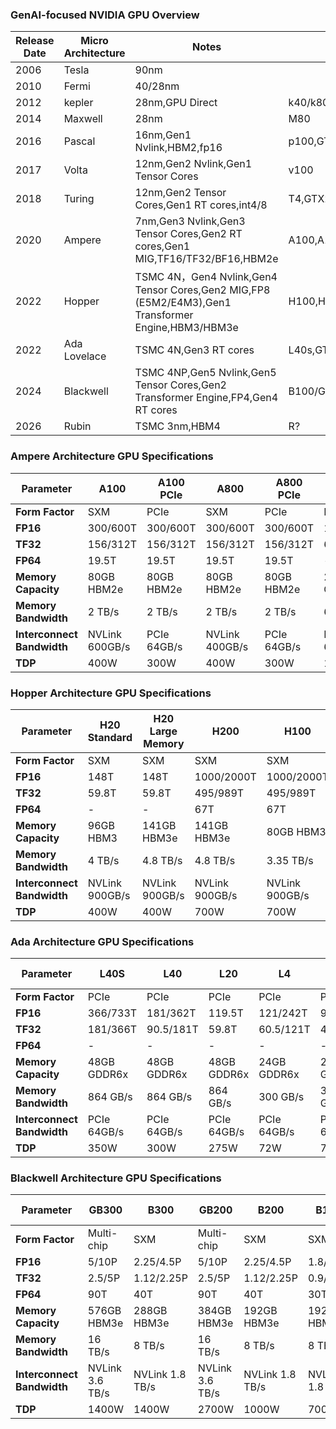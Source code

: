 ### GenAI-focused NVIDIA GPU Overview

| Release Date | Micro Architecture | Notes | Key Models|
|-------|---------|---------|---------|
| 2006 | Tesla | 90nm |  |
| 2010 | Fermi | 40/28nm |  |
| 2012 | kepler | 28nm,GPU Direct  | k40/k80 |
| 2014 | Maxwell | 28nm | M80 |
| 2016 | Pascal | 16nm,Gen1 Nvlink,HBM2,fp16 | p100,GTX1080ti |
| 2017 | Volta | 12nm,Gen2 Nvlink,Gen1 Tensor Cores| v100 |
| 2018 | Turing |12nm,Gen2 Tensor Cores,Gen1 RT cores,int4/8 | T4,GTX2090 |
| 2020 | Ampere |7nm,Gen3 Nvlink,Gen3 Tensor Cores,Gen2 RT cores,Gen1 MIG,TF16/TF32/BF16,HBM2e| A100,A10,GTX3090 |
| 2022 | Hopper|TSMC 4N，Gen4 Nvlink,Gen4 Tensor Cores,Gen2 MIG,FP8 (E5M2/E4M3),Gen1 Transformer Engine,HBM3/HBM3e | H100,H20 |
| 2022 | Ada Lovelace|TSMC 4N,Gen3 RT cores| L40s,GTX4090 |
| 2024 | Blackwell| TSMC 4NP,Gen5 Nvlink,Gen5 Tensor Cores,Gen2 Transformer Engine,FP4,Gen4 RT cores| B100/GH200/GB200,GTX5090 |
| 2026 | Rubin|TSMC 3nm,HBM4| R? |


### Ampere Architecture GPU Specifications

| Parameter | A100 | A100 PCIe | A800 | A800 PCIe | A10 | RTX 3090 |
|-----------|------|-----------|------|-----------|-----|----------|
| **Form Factor** | SXM | PCIe | SXM | PCIe | PCIe | PCIe |
| **FP16** | 300/600T | 300/600T | 300/600T | 300/600T | 125T/250T | 35.6T |
| **TF32** | 156/312T | 156/312T | 156/312T | 156/312T | 62.5T/125T | 17.8T |
| **FP64** | 19.5T | 19.5T | 19.5T | 19.5T | - | - |
| **Memory Capacity** | 80GB HBM2e | 80GB HBM2e | 80GB HBM2e | 80GB HBM2e | 24GB GDDR6 | 24GB GDDR6X |
| **Memory Bandwidth** | 2 TB/s | 2 TB/s | 2 TB/s | 2 TB/s | 600 GB/s | 936 GB/s |
| **Interconnect Bandwidth** | NVLink 600GB/s | PCIe 64GB/s | NVLink 400GB/s | PCIe 64GB/s | PCIe 64GB/s | PCIe 64GB/s |
| **TDP** | 400W | 300W | 400W | 300W | 150W | 350W |



### Hopper Architecture GPU Specifications

| Parameter | H20 Standard | H20 Large Memory | H200 | H100 | H100 PCIe | H800 | H800 PCIe |
|-----------|--------------|------------------|------|------|-----------|------|-----------|
| **Form Factor** | SXM | SXM | SXM | SXM | PCIe | SXM | PCIe |
| **FP16** | 148T | 148T | 1000/2000T | 1000/2000T | 800/1600T | 1000/2000T | 800/1600T |
| **TF32** | 59.8T | 59.8T | 495/989T | 495/989T | 378/756T | 495/989T | 378/756T |
| **FP64** | - | - | 67T | 67T | 51T | 1000T | 800T |
| **Memory Capacity** | 96GB HBM3 | 141GB HBM3e | 141GB HBM3e | 80GB HBM3 | 80GB HBM3 | 80GB HBM3 | 80GB HBM3 |
| **Memory Bandwidth** | 4 TB/s | 4.8 TB/s | 4.8 TB/s | 3.35 TB/s | 2 TB/s | 3.35 TB/s | 2 TB/s |
| **Interconnect Bandwidth** | NVLink 900GB/s | NVLink 900GB/s | NVLink 900GB/s | NVLink 900GB/s | PCIe 128GB/s | NVLink 400GB/s | PCIe 128GB/s |
| **TDP** | 400W | 400W | 700W | 700W | 350W | 700W | 350W |

### Ada Architecture GPU Specifications

| Parameter | L40S | L40 | L20 | L4 | L2 | RTX 4090 | RTX 4090D |
|-----------|------|-----|-----|----|----|----------|-----------|
| **Form Factor** | PCIe | PCIe | PCIe | PCIe | PCIe | PCIe | PCIe |
| **FP16** | 366/733T | 181/362T | 119.5T | 121/242T | 96.5T | 165/330T | 147/294T |
| **TF32** | 181/366T | 90.5/181T | 59.8T | 60.5/121T | 48.3T | 82.6/165.2T | 73.5/147T |
| **FP64** | - | - | - | - | - | - | - |
| **Memory Capacity** | 48GB GDDR6x | 48GB GDDR6x | 48GB GDDR6x | 24GB GDDR6x | 24GB GDDR6x | 24GB GDDR6x | 24GB GDDR6x |
| **Memory Bandwidth** | 864 GB/s | 864 GB/s | 864 GB/s | 300 GB/s | 300 GB/s | 1 TB/s | 1 TB/s |
| **Interconnect Bandwidth** | PCIe 64GB/s | PCIe 64GB/s | PCIe 64GB/s | PCIe 64GB/s | PCIe 64GB/s | PCIe 64GB/s | PCIe 64GB/s |
| **TDP** | 350W | 300W | 275W | 72W | 72W | 450W | 425W |


### Blackwell Architecture GPU Specifications

| Parameter | GB300 | B300 | GB200 | B200 | B100 | RTX 5090 | 5090D |
|-----------|-------|------|-------|------|------|----------|-------|
| **Form Factor** | Multi-chip | SXM | Multi-chip | SXM | SXM | PCIe 5.0 | PCIe 5.0 |
| **FP16** | 5/10P | 2.25/4.5P | 5/10P| 2.25/4.5P| 1.8/3.5P | -| - |
| **TF32** | 2.5/5P| 1.12/2.25P | 2.5/5P| 1.12/2.25P| 0.9/1.8P | - | - |
| **FP64** | 90T | 40T | 90T | 40T | 30T | - | - |
| **Memory Capacity** | 576GB HBM3e | 288GB HBM3e | 384GB HBM3e | 192GB HBM3e | 192GB HBM3e | 32GB GDDR7 | 32GB GDDR7 |
| **Memory Bandwidth** | 16 TB/s | 8 TB/s | 16 TB/s | 8 TB/s | 8 TB/s | 1.8 TB/s | 1.8 TB/s |
| **Interconnect Bandwidth** | NVLink 3.6 TB/s | NVLink 1.8 TB/s | NVLink 3.6 TB/s | NVLink 1.8 TB/s | NVLink 1.8 TB/s | PCIe 128GB/s | PCIe 128GB/s |
| **TDP** | 1400W | 1400W | 2700W | 1000W | 700W | 575W | 575W |

